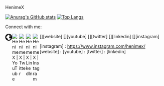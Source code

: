 HenimeX

[![Anurag's GitHub stats](https://github-readme-stats.vercel.app/api?username=henimex&show_icons=true&theme=vision-friendly-dark)](https://github.com/henimex/github-readme-stats)
[![Top Langs](https://github-readme-stats.vercel.app/api/top-langs/?username=henimex&layout=compact)](https://github.com/henimex/github-readme-stats)

Connect with me:

[<img align="left" alt="HenimeX" width="22px" src="https://raw.githubusercontent.com/iconic/open-iconic/master/svg/globe.svg" />][website]
[<img align="left" alt="HenimeX | YouTube" width="22px" src="https://cdn.jsdelivr.net/npm/simple-icons@v3/icons/youtube.svg" />][youtube]
[<img align="left" alt="HenimeX | Twitter" width="22px" src="https://cdn.jsdelivr.net/npm/simple-icons@v3/icons/twitter.svg" />][twitter]
[<img align="left" alt="HenimeX | LinkedIn" width="22px" src="https://cdn.jsdelivr.net/npm/simple-icons@v3/icons/linkedin.svg" />][linkedin]
[<img align="left" alt="HenimeX | Instagram" width="22px" src="https://cdn.jsdelivr.net/npm/simple-icons@v3/icons/instagram.svg" />][instagram]

[instagram] : https://www.instagram.com/henimex/
[website] : 
[youtube] : 
[twitter] : 
[linkedin]
